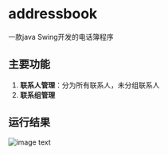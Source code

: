 # addressbook
一款java Swing开发的电话簿程序

## 主要功能
1. **联系人管理**：分为所有联系人，未分组联系人
2. **联系组管理**

## 运行结果
![image text](https://github.com/dubulingbo/addressbook/raw/master/data/pdata/tx/001.jpg )
